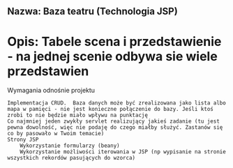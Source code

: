 ## Nazwa: Baza teatru (Technologia JSP) 

# Opis: Tabele scena i przedstawienie - na jednej scenie odbywa sie wiele przedstawien
 Wymagania odnośnie projektu
 

    Implementacja CRUD.  Baza danych może być zrealizowana jako lista albo mapa w pamięci - nie jest konieczne połączenie do bazy. Jeśli ktoś zrobi to nie będzie miało wpływu na punktację
    Co najmniej jeden zwykły servlet realizujący jakieś zadanie (tu jest pewna dowolność, więc nie podaję do czego miałby służyć. Zastanów się co by pasowało w Twoim temacie)
    Strony JSP
        Wykorzystanie formularzy (beany)
        Wykorzystanie możliwości iterowania w JSP (np wypisanie na stronie wszystkich rekordów pasujących do wzorca) 
   
